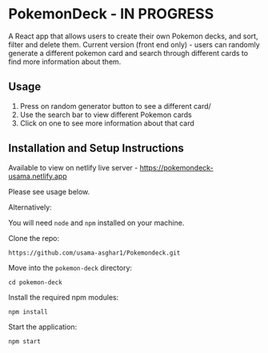# PokemonDeck - IN PROGRESS

A React app that allows users to create their own Pokemon decks, and sort, filter and delete them. 
Current version (front end only) - users can randomly generate a different pokemon card and search through different cards to find more information about them.

## Usage

1. Press on random generator button to see a different card/
2. Use the search bar to view different Pokemon cards
3. Click on one to see more information about that card

## Installation and Setup Instructions
Available to view on netlify live server - https://pokemondeck-usama.netlify.app

Please see usage below.

Alternatively:

You will need `node` and `npm` installed on your machine.

Clone the repo:

`https://github.com/usama-asghar1/Pokemondeck.git`

Move into the `pokemon-deck` directory:

`cd pokemon-deck`

Install the required npm modules:

`npm install`

Start the application:

`npm start`
   
